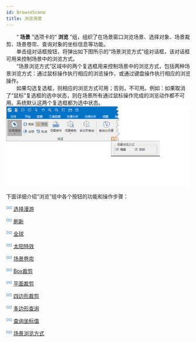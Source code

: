 ```yaml
---
id: BrowseScene
title: 浏览场景
---
```

　　“ **场景** ”选项卡的“ **浏览** ”组，组织了在场景窗口浏览场景、选择对象、场景裁剪、场景卷帘、查询对象的坐标信息等功能。  
　　单击组对话框按钮，将弹出如下图所示的“场景浏览方式”组对话框，该对话框可用来控制场景中的浏览方式。  
　　“场景浏览方式”区域中的两个复选框用来控制场景中的浏览方式，包括两种场景浏览方式：通过鼠标操作执行相应的浏览操作，或通过键盘操作执行相应的浏览操作。  
　　如果勾选复选框，则相应的浏览方式可用；否则，不可用。例如：如果取消了“鼠标”复选框的选中状态，则在场景所有通过鼠标操作完成的浏览动作都不可用。系统默认这两个复选框都为选中状态。
![图：“浏览”组的组对话框  ](img/BrowseGroup_button.png)  
  
下面详细介绍“浏览”组中各个按钮的功能和操作步骤：

![](../../img/smalltitle.png) [选择漫游](Pan3DButton  )

![](../../img/smalltitle.png) [刷新](Refresh3DButton  )

![](../../img/smalltitle.png) [全球](Restore3DButton  )

![](../../img/smalltitle.png)
[太阳特效](../../SceneOperation/AdvancedSceneSetting/SunEffect)

![](../../img/smalltitle.png) [场景卷帘](SwipeTool)

![](../../img/smalltitle.png) [Box裁剪](../SceneIneteraction/ClipByBox  )

![](../../img/smalltitle.png) [平面裁剪](../SceneIneteraction/ClipByFlat  )

![](../../img/smalltitle.png) [四边形裁剪](../SceneIneteraction/ClipByCross  )

![](../../img/smalltitle.png) [多边形查询](../SceneIneteraction/ClipByPolygon  )

![](../../img/smalltitle.png)
[查询坐标值](../SceneIneteraction/QueryCoordinateValues)

![](../../img/smalltitle.png)
[场景浏览方式](SceneNavigation)